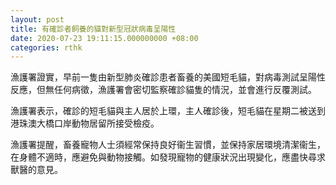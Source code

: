 ```yaml
---
layout: post
title: 有確診者飼養的貓對新型冠狀病毒呈陽性
date: 2020-07-23 19:11:15.000000000 +08:00
categories: rthk
---
```


漁護署證實，早前一隻由新型肺炎確診患者畜養的美國短毛貓，對病毒測試呈陽性反應，但無任何病徵，漁護署會密切監察確診貓隻的情況，並會進行反覆測試。

漁護署表示，確診的短毛貓與主人居於上環，主人確診後，短毛貓在星期二被送到港珠澳大橋口岸動物居留所接受檢疫。

漁護署提醒，畜養寵物人士須經常保持良好衞生習慣，並保持家居環境清潔衞生，在身體不適時，應避免與動物接觸。如發現寵物的健康狀況出現變化，應盡快尋求獸醫的意見。
